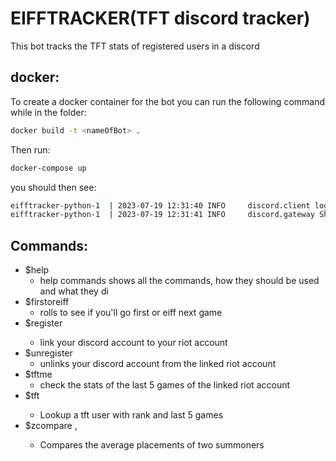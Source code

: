 # EIFFTRACKER(TFT discord tracker)
This bot tracks the TFT stats of registered users in a discord

## docker:
To create a docker container for the bot you can run the following command while in the folder:
```bash
docker build -t <nameOfBot> .
```
Then run:
```bash
docker-compose up
```
you should then see:
```bash
eifftracker-python-1  | 2023-07-19 12:31:40 INFO     discord.client logging in using static token
eifftracker-python-1  | 2023-07-19 12:31:41 INFO     discord.gateway Shard ID None has connected to Gateway (Session ID: <your id>).
```
## Commands:

- $help 
  - help commands shows all the commands, how they should be used and what they di
- $firstoreiff
  - rolls to see if you'll go first or eiff next game 
- $register <name>
  - link your discord account to your riot account
- $unregister
  - unlinks your discord account from the linked riot account
- $tftme
  - check the stats of the last 5 games of the linked riot account
- $tft <name>
  - Lookup a tft user with rank and last 5 games
- $zcompare <name>, <name>
  - Compares the average placements of two summoners
